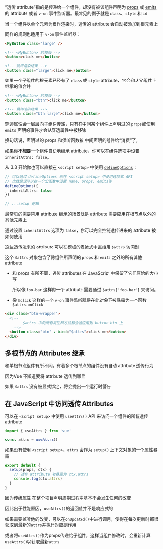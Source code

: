“透传 attribute”指的是传递给一个组件，却没有被该组件声明为 [props](https://cn.vuejs.org/guide/components/props.html) 或 [emits](https://cn.vuejs.org/guide/components/events.html#defining-custom-events) 的 attribute 或者 `v-on` 事件监听器。最常见的例子就是 `class`、`style` 和 `id`

当一个组件以单个元素为根作渲染时，透传的 attribute 会自动被添加到根元素上

同样的规则也适用于 `v-on` 事件监听器：

```html
<MyButton class="large" />

<!-- <MyButton> 的模板 -->
<button>click me</button>

<!-- 最终渲染结果 -->
<button class="large">click me</button>
```

如果一个子组件的根元素已经有了 `class` 或 `style` attribute，它会和从父组件上继承的值合并

```html
<!-- <MyButton> 的模板 -->
<button class="btn">click me</button>

<!-- 最终渲染结果 -->
<button class="btn large">click me</button>
```

穿透属性会一层层向子组件传递，只有在中间某个组件上声明过的 `props`或使用`emits` 声明的事件才会从穿透属性中被移除

换句话说，声明过的 props 和侦听函数被 中间声明的组件给“消费”了。



如果你**不想要**一个组件自动地继承 attribute，你可以在组件选项中设置 `inheritAttrs: false`。

从 3.3 开始你也可以直接在 `<script setup>` 中使用 [`defineOptions`](https://cn.vuejs.org/api/sfc-script-setup.html#defineoptions)：

```ts
// 可以通过 defineOptions 宏在 <script setup> 中使用选项式 API
// 也就是说可以在一个宏函数中设置 name, props, emits等
defineOptions({
  inheritAttrs: false
})

// ...setup 逻辑
```

最常见的需要禁用 attribute 继承的场景就是 attribute 需要应用在根节点以外的其他元素上

通过设置 `inheritAttrs` 选项为 `false`，你可以完全控制透传进来的 attribute 被如何使用

这些透传进来的 attribute 可以在模板的表达式中直接用 `$attrs` 访问到

这个 `$attrs` 对象包含了除组件所声明的 `props` 和 `emits` 之外的所有其他 attribute

- 和 props 有所不同，透传 attributes 在 JavaScript 中保留了它们原始的大小写

  所以像 `foo-bar` 这样的一个 attribute 需要通过 `$attrs['foo-bar']` 来访问。

- 像 `@click` 这样的一个 `v-on` 事件监听器将在此对象下被暴露为一个函数 `$attrs.onClick`

```html
<div class="btn-wrapper">
  <!-- 
		$attrs 中的所有属性和方法都会被应用到 button.btn 上
	-->
  <button class="btn" v-bind="$attrs">click me</button>
</div>
```



## 多根节点的 Attributes 继承

和单根节点组件有所不同，有着多个根节点的组件没有自动 attribute 透传行为

因为Vue 不知道要将 attribute 透传到哪里

如果 `$attrs` 没有被显式绑定，将会抛出一个运行时警告



## 在 JavaScript 中访问透传 Attributes

可以在 `<script setup>` 中使用 `useAttrs()` API 来访问一个组件的所有透传 attribute

```ts
import { useAttrs } from 'vue'

const attrs = useAttrs()
```

如果没有使用 `<script setup>`，`attrs` 会作为 `setup()` 上下文对象的一个属性暴露

```ts
export default {
  setup(props, ctx) {
    // 透传 attribute 被暴露为 ctx.attrs
    console.log(ctx.attrs)
  }
}
```

因为传统属性 在整个项目声明周期过程中基本不会发生任何的改变

因此出于性能原因，`useAttrs()`的返回值并不是响应式的

如果需要监听他的改变，可以在`onUpdated()`中进行调用，使得在每次更新时都很获取到最新的`attrs`并执行对应副作用

或者将`useAttrs()`作为props传递给子组件，这样当组件修改时，会重新计算`useAttrs()`以获取最新`attrs`